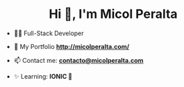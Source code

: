 <h1 align="center">Hi 👋, I'm Micol Peralta</h1>

- 👩‍💻 Full-Stack Developer

- 🚀 My Portfolio **http://micolperalta.com/**

- 📫 Contact me: **contacto@micolperalta.com**

- ✨ Learning: **IONIC 📱**
